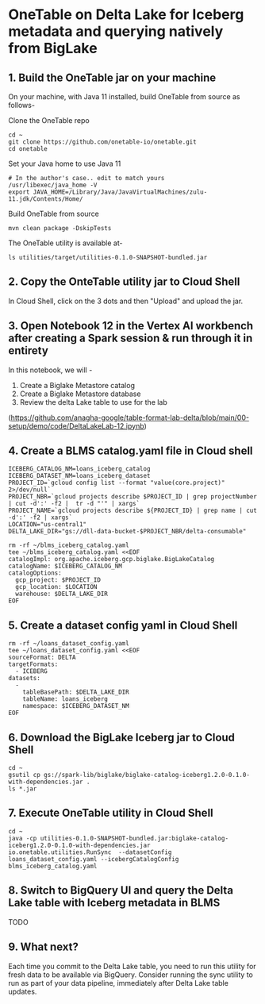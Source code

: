# OneTable on Delta Lake for Iceberg metadata and querying natively from BigLake

## 1. Build the OneTable jar on your machine

On your machine, with Java 11 installed, build OneTable from source as follows-

Clone the OneTable repo
```
cd ~
git clone https://github.com/onetable-io/onetable.git
cd onetable
```

Set your Java home to use Java 11
```
# In the author's case.. edit to match yours
/usr/libexec/java_home -V
export JAVA_HOME=/Library/Java/JavaVirtualMachines/zulu-11.jdk/Contents/Home/
```

Build OneTable from source
```
mvn clean package -DskipTests
```

The OneTable utility is available at-
```
ls utilities/target/utilities-0.1.0-SNAPSHOT-bundled.jar
```

## 2. Copy the OnteTable utility jar to Cloud Shell

In Cloud Shell, click on the 3 dots and then "Upload" and upload the jar.

## 3. Open Notebook 12 in the Vertex AI workbench after creating a Spark session & run through it in entirety

In this notebook, we will -
1. Create a Biglake Metastore catalog
2. Create a Biglake Metastore database
3. Review the delta Lake table to use for the lab

(https://github.com/anagha-google/table-format-lab-delta/blob/main/00-setup/demo/code/DeltaLakeLab-12.ipynb)
   
## 4. Create a BLMS catalog.yaml file in Cloud shell

```
ICEBERG_CATALOG_NM=loans_iceberg_catalog
ICEBERG_DATASET_NM=loans_iceberg_dataset
PROJECT_ID=`gcloud config list --format "value(core.project)" 2>/dev/null`
PROJECT_NBR=`gcloud projects describe $PROJECT_ID | grep projectNumber | cut -d':' -f2 |  tr -d "'" | xargs`
PROJECT_NAME=`gcloud projects describe ${PROJECT_ID} | grep name | cut -d':' -f2 | xargs`
LOCATION="us-central1"
DELTA_LAKE_DIR="gs://dll-data-bucket-$PROJECT_NBR/delta-consumable"

rm -rf ~/blms_iceberg_catalog.yaml
tee ~/blms_iceberg_catalog.yaml <<EOF
catalogImpl: org.apache.iceberg.gcp.biglake.BigLakeCatalog
catalogName: $ICEBERG_CATALOG_NM
catalogOptions:
  gcp_project: $PROJECT_ID
  gcp_location: $LOCATION
  warehouse: $DELTA_LAKE_DIR
EOF
```

## 5. Create a dataset config yaml in Cloud Shell

```
rm -rf ~/loans_dataset_config.yaml
tee ~/loans_dataset_config.yaml <<EOF
sourceFormat: DELTA
targetFormats:
  - ICEBERG
datasets:
  -
    tableBasePath: $DELTA_LAKE_DIR
    tableName: loans_iceberg
    namespace: $ICEBERG_DATASET_NM
EOF
```

## 6. Download the BigLake Iceberg jar to Cloud Shell

```
cd ~
gsutil cp gs://spark-lib/biglake/biglake-catalog-iceberg1.2.0-0.1.0-with-dependencies.jar .
ls *.jar
```

## 7. Execute OneTable utility in Cloud Shell

```
cd ~
java -cp utilities-0.1.0-SNAPSHOT-bundled.jar:biglake-catalog-iceberg1.2.0-0.1.0-with-dependencies.jar  io.onetable.utilities.RunSync  --datasetConfig loans_dataset_config.yaml --icebergCatalogConfig blms_iceberg_catalog.yaml
```

## 8. Switch to BigQuery UI and query the Delta Lake table with Iceberg metadata in BLMS

TODO

## 9. What next?

Each time you commit to the Delta Lake table, you need to run this utility for fresh data to be available via BigQuery. Consider running the sync utility to run as part of your data pipeline, immediately after Delta Lake table updates.

